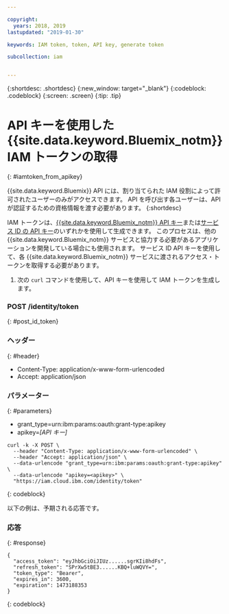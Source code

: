```yaml
---

copyright:
  years: 2018, 2019
lastupdated: "2019-01-30"

keywords: IAM token, token, API key, generate token

subcollection: iam


---
```



{:shortdesc: .shortdesc}
{:new_window: target="_blank"}
{:codeblock: .codeblock}
{:screen: .screen}
{:tip: .tip}

# API キーを使用した {{site.data.keyword.Bluemix_notm}} IAM トークンの取得
{: #iamtoken_from_apikey}

{{site.data.keyword.Bluemix}} API には、割り当てられた IAM 役割によって許可されたユーザーのみがアクセスできます。 API を呼び出す各ユーザーは、API が認証するための資格情報を渡す必要があります。
{:shortdesc}

IAM トークンは、[{{site.data.keyword.Bluemix_notm}} API キー](/docs/iam?topic=iam-userapikey#userapikey)または[サービス ID の API キー](/docs/iam?topic=iam-serviceidapikeys#serviceidapikeys)のいずれかを使用して生成できます。 このプロセスは、他の {{site.data.keyword.Bluemix_notm}} サービスと協力する必要があるアプリケーションを開発している場合にも使用されます。 サービス ID API キーを使用して、各 {{site.data.keyword.Bluemix_notm}} サービスに渡されるアクセス・トークンを取得する必要があります。


1. 次の `curl` コマンドを使用して、API キーを使用して IAM トークンを生成します。

### POST /identity/token
{: #post_id_token}

### ヘッダー
{: #header}

  - Content-Type: application/x-www-form-urlencoded
  - Accept: application/json


### パラメーター
{: #parameters}

  - grant_type=urn:ibm:params:oauth:grant-type:apikey
  - apikey=*[API キー]*

```
curl -k -X POST \
  --header "Content-Type: application/x-www-form-urlencoded" \
  --header "Accept: application/json" \
  --data-urlencode "grant_type=urn:ibm:params:oauth:grant-type:apikey" \
  --data-urlencode "apikey=<apikey>" \
  "https://iam.cloud.ibm.com/identity/token"
```
{: codeblock}

以下の例は、予期される応答です。

### 応答
{: #response}

```
{
  "access_token": "eyJhbGciOiJIUz......sgrKIi8hdFs",
  "refresh_token": "SPrXw5tBE3......KBQ+luWQVY=",
  "token_type": "Bearer",
  "expires_in": 3600,
  "expiration": 1473188353
}
```
{: codeblock}
